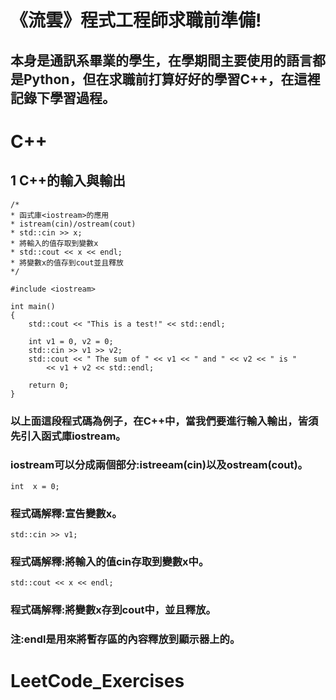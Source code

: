 # 《流雲》程式工程師求職前準備!
## 本身是通訊系畢業的學生，在學期間主要使用的語言都是Python，但在求職前打算好好的學習C++，在這裡記錄下學習過程。
# C++

## 1 C++的輸入與輸出
    /*
    * 函式庫<iostream>的應用
    * istream(cin)/ostream(cout)
    * std::cin >> x;
    * 將輸入的值存取到變數x
    * std::cout << x << endl;
    * 將變數x的值存到cout並且釋放
    */
    
    #include <iostream>

    int main()
    {
    	std::cout << "This is a test!" << std::endl;
    
    	int v1 = 0, v2 = 0;
    	std::cin >> v1 >> v2;
    	std::cout << " The sum of " << v1 << " and " << v2 << " is "
    		<< v1 + v2 << std::endl;
    
    	return 0;
    }
### 以上面這段程式碼為例子，在C++中，當我們要進行輸入輸出，皆須先引入函式庫iostream。
### iostream可以分成兩個部分:istreeam(cin)以及ostream(cout)。
    int  x = 0;
### 程式碼解釋:宣告變數x。
    std::cin >> v1;
### 程式碼解釋:將輸入的值cin存取到變數x中。
    std::cout << x << endl;
### 程式碼解釋:將變數x存到cout中，並且釋放。
### 注:endl是用來將暫存區的內容釋放到顯示器上的。



# LeetCode_Exercises
